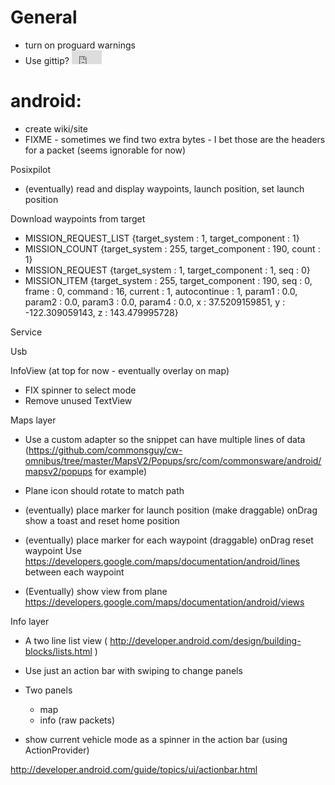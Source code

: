 # General
* turn on proguard warnings
* Use gittip?  <iframe style="border: 0; margin: 0; padding: 0;"
        src="https://www.gittip.com/geeksville/widget.html"
        width="48pt" height="22pt"></iframe>

# android:
* create wiki/site
* FIXME - sometimes we find two extra bytes - I bet those are the headers for a packet (seems ignorable for now)

Posixpilot
* (eventually) read and display waypoints, launch position, set launch position

Download waypoints from target
* MISSION_REQUEST_LIST {target_system : 1, target_component : 1}
* MISSION_COUNT {target_system : 255, target_component : 190, count : 1}
* MISSION_REQUEST {target_system : 1, target_component : 1, seq : 0}
* MISSION_ITEM {target_system : 255, target_component : 190, seq : 0, frame : 0, command : 16, current : 1, autocontinue : 1, param1 : 0.0, param2 : 0.0, param3 : 0.0, param4 : 0.0, x : 37.5209159851, y : -122.309059143, z : 143.479995728}

Service

Usb 

InfoView (at top for now - eventually overlay on map)
* FIX spinner to select mode
* Remove unused TextView

Maps layer
* Use a custom adapter so the snippet can have multiple lines of data (https://github.com/commonsguy/cw-omnibus/tree/master/MapsV2/Popups/src/com/commonsware/android/mapsv2/popups for example)
* Plane icon should rotate to match path

* (eventually) place marker for launch position (make draggable)
  onDrag show a toast and reset home position

* (eventually) place marker for each waypoint (draggable)
  onDrag reset waypoint
  Use https://developers.google.com/maps/documentation/android/lines between each waypoint

* (Eventually) show view from plane https://developers.google.com/maps/documentation/android/views

Info layer

* A two line list view ( http://developer.android.com/design/building-blocks/lists.html )

* Use just an action bar with swiping to change panels 
* Two panels
  * map
  * info (raw packets)
* show current vehicle mode as a spinner in the action bar (using ActionProvider)

http://developer.android.com/guide/topics/ui/actionbar.html
